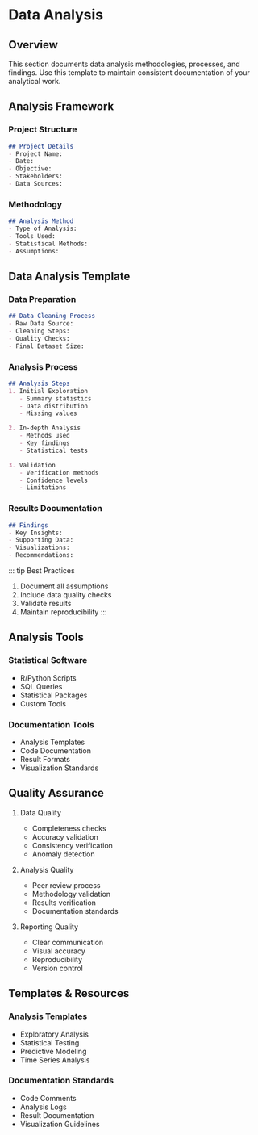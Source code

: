 # Data Analysis

## Overview

This section documents data analysis methodologies, processes, and findings. Use this template to maintain consistent documentation of your analytical work.

## Analysis Framework

### Project Structure
```markdown
## Project Details
- Project Name:
- Date:
- Objective:
- Stakeholders:
- Data Sources:
```

### Methodology
```markdown
## Analysis Method
- Type of Analysis:
- Tools Used:
- Statistical Methods:
- Assumptions:
```

## Data Analysis Template

### Data Preparation
```markdown
## Data Cleaning Process
- Raw Data Source:
- Cleaning Steps:
- Quality Checks:
- Final Dataset Size:
```

### Analysis Process
```markdown
## Analysis Steps
1. Initial Exploration
   - Summary statistics
   - Data distribution
   - Missing values

2. In-depth Analysis
   - Methods used
   - Key findings
   - Statistical tests

3. Validation
   - Verification methods
   - Confidence levels
   - Limitations
```

### Results Documentation
```markdown
## Findings
- Key Insights:
- Supporting Data:
- Visualizations:
- Recommendations:
```

::: tip Best Practices
1. Document all assumptions
2. Include data quality checks
3. Validate results
4. Maintain reproducibility
:::

## Analysis Tools

### Statistical Software
- R/Python Scripts
- SQL Queries
- Statistical Packages
- Custom Tools

### Documentation Tools
- Analysis Templates
- Code Documentation
- Result Formats
- Visualization Standards

## Quality Assurance

1. Data Quality
   - Completeness checks
   - Accuracy validation
   - Consistency verification
   - Anomaly detection

2. Analysis Quality
   - Peer review process
   - Methodology validation
   - Results verification
   - Documentation standards

3. Reporting Quality
   - Clear communication
   - Visual accuracy
   - Reproducibility
   - Version control

## Templates & Resources

### Analysis Templates
- Exploratory Analysis
- Statistical Testing
- Predictive Modeling
- Time Series Analysis

### Documentation Standards
- Code Comments
- Analysis Logs
- Result Documentation
- Visualization Guidelines